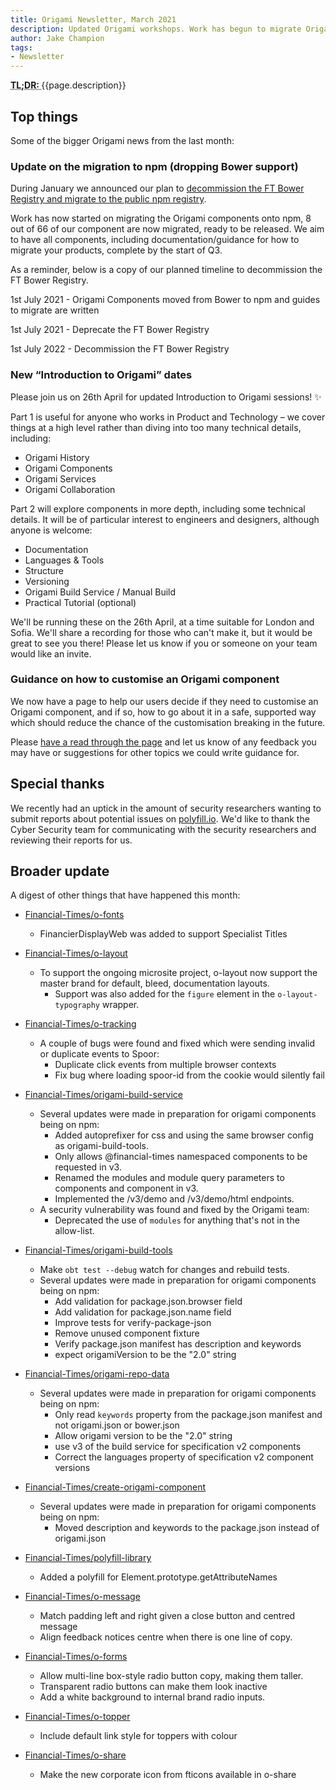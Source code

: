 ```yaml
---
title: Origami Newsletter, March 2021
description: Updated Origami workshops. Work has begun to migrate Origami to npm. Reminder, we deprecate FT's Bower Registry in July. 2021 and plan to decomission in July 2022.
author: Jake Champion
tags:
- Newsletter
---
```


<abbr title="Too long; didn't read">
<strong>
TL;DR:
</strong>
</abbr> {{page.description}}

## Top things

Some of the bigger Origami news from the last month:


### Update on the migration to npm (dropping Bower support)

During January we announced our plan to [decommission the FT Bower Registry and migrate to the public npm registry](https://origami.ft.com/blog/2021/01/18/deprecating-bower-and-origami-via-npm/#who-does-this-affect).

Work has now started on migrating the Origami components onto npm, 8 out of 66 of our component are now migrated, ready to be released. We aim to have all components, including documentation/guidance for how to migrate your products, complete by the start of Q3.

As a reminder, below is a copy of our planned timeline to decommission the FT Bower Registry.

1st July 2021 - Origami Components moved from Bower to npm and guides to migrate are written

1st July 2021 - Deprecate the FT Bower Registry

1st July 2022 - Decommission the FT Bower Registry



### New “Introduction to Origami” dates

Please join us on 26th April for updated Introduction to Origami sessions! ✨

Part 1 is useful for anyone who works in Product and Technology – we cover things at a high level rather than diving into too many technical details, including:

- Origami History
- Origami Components
- Origami Services
- Origami Collaboration

Part 2 will explore components in more depth, including some technical details. It will be of particular interest to engineers and designers, although anyone is welcome:

- Documentation
- Languages & Tools
- Structure
- Versioning
- Origami Build Service / Manual Build
- Practical Tutorial (optional)

We'll be running these on the 26th April, at a time suitable for London and Sofia. We'll share a recording for those who can't make it, but it would be great to see you there! Please let us know if you or someone on your team would like an invite.


### Guidance on how to customise an Origami component

We now have a page to help our users decide if they need to customise an Origami component, and if so, how to go about it in a safe, supported way which should reduce the chance of the customisation breaking in the future.

Please [have a read through the page](https://origami.ft.com/docs/components/customisation/) and let us know of any feedback you may have or suggestions for other topics we could write guidance for.


## Special thanks

We recently had an uptick in the amount of security researchers wanting to submit reports about potential issues on [polyfill.io](https://polyfill.io). We'd like to thank the Cyber Security team for communicating with the security researchers and reviewing their reports for us.

## Broader update

A digest of other things that have happened this month:

- [Financial-Times/o-fonts](https://github.com/Financial-Times/o-fonts)
   - FinancierDisplayWeb was added to support Specialist Titles

- [Financial-Times/o-layout](https://github.com/Financial-Times/o-layout)
   - To support the ongoing microsite project, o-layout now support the master brand for default, bleed, documentation layouts.
      - Support was also added for the `figure` element in the `o-layout-typography` wrapper.

- [Financial-Times/o-tracking](https://github.com/Financial-Times/o-tracking)
   - A couple of bugs were found and fixed which were sending invalid or duplicate events to Spoor:
      - Duplicate click events from multiple browser contexts
      - Fix bug where loading spoor-id from the cookie would silently fail

- [Financial-Times/origami-build-service](https://github.com/Financial-Times/origami-build-service)
   - Several updates were made in preparation for origami components being on npm:
      - Added autoprefixer for css and using the same browser config as origami-build-tools.
      - Only allows @financial-times namespaced components to be requested in v3.
      - Renamed the modules and module query parameters to components and component in v3.
      - Implemented the /v3/demo and /v3/demo/html endpoints.
   - A security vulnerability was found and fixed by the Origami team:
      - Deprecated the use of `modules` for anything that's not in the allow-list.

- [Financial-Times/origami-build-tools](https://github.com/Financial-Times/origami-build-tools)
   - Make `obt test --debug` watch for changes and rebuild tests.
   - Several updates were made in preparation for origami components being on npm:
      - Add validation for package.json.browser field
      - Add validation for package.json.name field
      - Improve tests for verify-package-json
      - Remove unused component fixture
      - Verify package.json manifest has description and keywords
      - expect origamiVersion to be the "2.0" string

- [Financial-Times/origami-repo-data](https://github.com/Financial-Times/origami-repo-data)
   - Several updates were made in preparation for origami components being on npm:
      - Only read `keywords` property from the package.json manifest and not origami.json or bower.json
      - Allow origami version to be the "2.0" string
      - use v3 of the build service for specification v2 components
      - Correct the languages property of specification v2 component versions

- [Financial-Times/create-origami-component](https://github.com/Financial-Times/create-origami-component)
   - Several updates were made in preparation for origami components being on npm:
      - Moved description and keywords to the package.json instead of origami.json

- [Financial-Times/polyfill-library](https://github.com/Financial-Times/polyfill-library)
   - Added a polyfill for Element.prototype.getAttributeNames

- [Financial-Times/o-message](https://github.com/Financial-Times/o-message)
   - Match padding left and right given a close button and centred message
   - Align feedback notices centre when there is one line of copy.

- [Financial-Times/o-forms](https://github.com/Financial-Times/o-forms)
   - Allow multi-line box-style radio button copy, making them taller.
   - Transparent radio buttons can make them look inactive
   - Add a white background to internal brand radio inputs.

- [Financial-Times/o-topper](https://github.com/Financial-Times/o-topper)
   - Include default link style for toppers with colour

- [Financial-Times/o-share](https://github.com/Financial-Times/o-share)
   - Make the new corporate icon from fticons available in o-share
